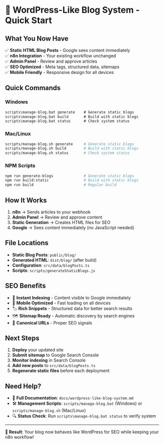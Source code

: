 # 🚀 WordPress-Like Blog System - Quick Start

## What You Now Have

✅ **Static HTML Blog Posts** - Google sees content immediately  
✅ **n8n Integration** - Your existing workflow unchanged  
✅ **Admin Panel** - Review and approve articles  
✅ **SEO Optimized** - Meta tags, structured data, sitemaps  
✅ **Mobile Friendly** - Responsive design for all devices  

## Quick Commands

### Windows
```cmd
scripts\manage-blog.bat generate    # Generate static blogs
scripts\manage-blog.bat build       # Build with static blogs
scripts\manage-blog.bat status      # Check system status
```

### Mac/Linux
```bash
scripts/manage-blog.sh generate     # Generate static blogs
scripts/manage-blog.sh build        # Build with static blogs
scripts/manage-blog.sh status       # Check system status
```

### NPM Scripts
```bash
npm run generate-blogs              # Generate static blogs
npm run build:static                # Build with static blogs
npm run build                       # Regular build
```

## How It Works

1. **n8n** → Sends articles to your webhook
2. **Admin Panel** → Review and approve content
3. **Static Generation** → Creates HTML files for SEO
4. **Google** → Sees content immediately (no JavaScript needed)

## File Locations

- **Static Blog Posts**: `public/blog/`
- **Generated HTML**: `dist/blog/` (after build)
- **Configuration**: `src/data/blogPosts.ts`
- **Scripts**: `scripts/generateStaticBlogs.js`

## SEO Benefits

- 🚀 **Instant Indexing** - Content visible to Google immediately
- 📱 **Mobile Optimized** - Fast loading on all devices
- 🏷️ **Rich Snippets** - Structured data for better search results
- 🗺️ **Sitemap Ready** - Automatic discovery by search engines
- 🔗 **Canonical URLs** - Proper SEO signals

## Next Steps

1. **Deploy** your updated site
2. **Submit sitemap** to Google Search Console
3. **Monitor indexing** in Search Console
4. **Add new posts** to `src/data/blogPosts.ts`
5. **Regenerate static files** before each deployment

## Need Help?

- 📖 **Full Documentation**: `docs/wordpress-like-blog-system.md`
- 🛠️ **Management Scripts**: `scripts/manage-blog.bat` (Windows) or `scripts/manage-blog.sh` (Mac/Linux)
- 🔍 **Status Check**: Run `scripts\manage-blog.bat status` to verify system

---

**🎯 Result**: Your blog now behaves like WordPress for SEO while keeping your n8n workflow!

